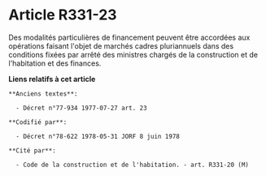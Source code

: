 # Article R331-23

Des modalités particulières de financement peuvent être accordées aux opérations faisant l'objet de marchés cadres
pluriannuels dans des conditions fixées par arrêté des ministres chargés de la construction et de l'habitation et des
finances.

**Liens relatifs à cet article**

	**Anciens textes**:

	  - Décret n°77-934 1977-07-27 art. 23

	**Codifié par**:

	  - Décret n°78-622 1978-05-31 JORF 8 juin 1978

	**Cité par**:

	  - Code de la construction et de l'habitation. - art. R331-20 (M)
